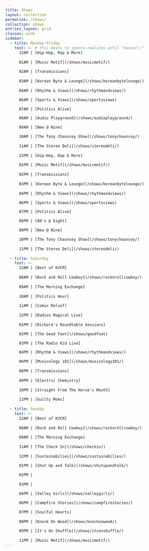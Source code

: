 ```yaml
---
title: Shows
layout: collection
permalink: /shows/
collection: shows
entries_layout: grid
classes: wide
sidebar: 
  - title: Monday-Friday
    text: >- # this means to ignore newlines until "baseurl:"  
      12AM | [Hip-Hop, Rap & More]
  
      01AM | [Music Motif](/shows/musicmotif/)
  
      02AM | [Transmissions]
  
      03AM | [Korean Byte & Lounge](/shows/koreanbytelounge/)
  
      04AM | [Rhythm & Views](/shows/rhythmandviews/)

      06AM | [Sports & Views](/shows/sportsviews)

      07AM | [Politics Alive]

      08AM | [Audio Playground](/shows/audioplayground/)

      09AM | [New @ Nine]

      10AM | [The Tony Chauncey Show](/shows/tonychauncey/)
      
      11AM | [The Stereo Deli](/shows/stereodeli/)
      
      12PM | [Hip-Hop, Rap & More]
  
      01PM | [Music Motif](/shows/musicmotif/)
  
      02PM | [Transmissions]
  
      03PM | [Korean Byte & Lounge](/shows/koreanbytelounge/)
  
      04PM | [Rhythm & Views](/shows/rhythmandviews/)

      06PM | [Sports & Views](/shows/sportsviews)

      07PM | [Politics Alive]

      08PM | [80's @ Eight]

      09PM | [New @ Nine]

      10PM | [The Tony Chauncey Show](/shows/tonychauncey/)
      
      11PM | [The Stereo Deli](/shows/stereodeli/)
      
  - title: Saturday
    text: >-
      12AM | [Best of KVCM]
      
      08AM | [Rock and Roll Cowboy](/shows/rocknrollcowboy/)
      
      09AM | [The Morning Exchange]
      
      10AM | [Politics Hour]
      
      11AM | [Comix Relief]
      
      12PM | [Radios Magical Live]
      
      01PM | [Richard's Roundtable Sessions]

      02PM | [The Good Foot](/shows/goodfoot)

      03PM | [The Radio Kid Live] 

      04PM | [Rhythm & Views](/shows/rhythmandviews/)

      06PM | [Musicology 101](/shows/musicology101/)
      
      08PM | [Transmissions]
      
      09PM | [Electric Chemistry]
      
      10PM | [Straight From The Horse's Mouth]
      
      11PM | [Guilty Moms]
      
  - title: Sunday  
    text: >-
      12AM | [Best of KVCM]
      
      08AM | [Rock and Roll Cowboy](/shows/rocknrollcowboy/)
      
      09AM | [The Morning Exchange]
      
      11AM | [The Check In](/shows/checkin/)  
      
      12PM | [Sustainabilies](/shows/sustainabilies/)

      01PM | [Shut Up and Talk](/shows/shutupandtalk/)
      
      02PM | 
      
      03PM | 

      04PM | [Valley Girls](/shows/valleygirls/)

      06PM | [Campfire Stories](/shows/campfirestories/)

      07PM | [Soulful Hearts]
      
      08PM | [Knock On Wood](/shows/knockonwood/)
      
      09PM | [It's On Shuffle](/shows/itsonshuffle/)
      
      11PM | [Music Motif](/shows/musicmotif/)
---
```

